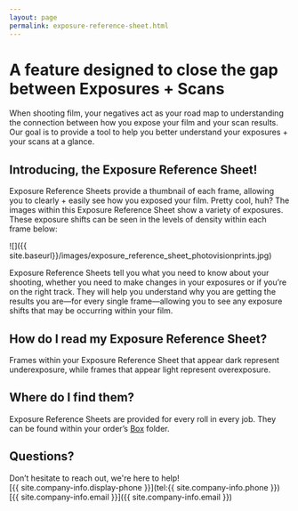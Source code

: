 ```yaml
---
layout: page
permalink: exposure-reference-sheet.html
---
```


# A feature designed to close the gap between Exposures + Scans  

When shooting film, your negatives act as your road map to understanding the connection between how you expose your film and your scan results. Our goal is to provide a tool to help you better understand your exposures + your scans at a glance.  

## Introducing, the Exposure Reference Sheet!  

Exposure Reference Sheets provide a thumbnail of each frame, allowing you to clearly + easily see how you exposed your film. Pretty cool, huh? The images within this Exposure Reference Sheet show a variety of exposures. These exposure shifts can be seen in the levels of density within each frame below:

![]({{ site.baseurl}}/images/exposure_reference_sheet_photovisionprints.jpg)

Exposure Reference Sheets tell you what you need to know about your shooting, whether you need to make changes in your exposures or if you’re on the right track. They will help you understand why you are getting the results you are—for every single frame—allowing you to see any exposure shifts that may be occurring within your film. 

## How do I read my Exposure Reference Sheet?  

Frames within your Exposure Reference Sheet that appear dark represent underexposure, while frames that appear light represent overexposure.  

## Where do I find them?  

Exposure Reference Sheets are provided for every roll in every job. They can be found within your order’s <a href="http://box.com" target="_blank">Box</a> folder. 

## Questions?  
Don’t hesitate to reach out, we're here to help!  
[{{ site.company-info.display-phone }}](tel:{{ site.company-info.phone }})  
[{{ site.company-info.email }}]({{ site.company-info.email }})